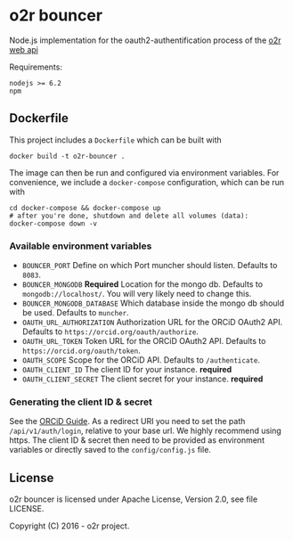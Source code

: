 # o2r bouncer

Node.js implementation for the oauth2-authentification process of the [o2r web api](https://o2r.info/o2r-web-api)

Requirements:

```
nodejs >= 6.2
npm
```

## Dockerfile

This project includes a `Dockerfile` which can be built with
```
docker build -t o2r-bouncer .
```

The image can then be run and configured via environment variables. For convenience,
we include a `docker-compose` configuration, which can be run with

```
cd docker-compose && docker-compose up
# after you're done, shutdown and delete all volumes (data):
docker-compose down -v
```

### Available environment variables

* `BOUNCER_PORT`
  Define on which Port muncher should listen. Defaults to `8083`.
* `BOUNCER_MONGODB` __Required__
  Location for the mongo db. Defaults to `mongodb://localhost/`. You will very likely need to change this.
* `BOUNCER_MONGODB_DATABASE`
  Which database inside the mongo db should be used. Defaults to `muncher`.
* `OAUTH_URL_AUTHORIZATION`
  Authorization URL for the ORCiD OAuth2 API. Defaults to `https://orcid.org/oauth/authorize`.
* `OAUTH_URL_TOKEN`
  Token URL for the ORCiD OAuth2 API. Defaults to `https://orcid.org/oauth/token`.
* `OAUTH_SCOPE`
  Scope for the ORCiD API. Defaults to `/authenticate`.
* `OAUTH_CLIENT_ID`
  The client ID for your instance. __required__
* `OAUTH_CLIENT_SECRET`
  The client secret for your instance. __required__

### Generating the client ID & secret

See the [ORCiD Guide](https://members.orcid.org/api/accessing-public-api). As a redirect URI you need to set the path `/api/v1/auth/login`, relative to your base url. We highly recommend using https. The client ID & secret then need to be provided as environment variables or directly saved to the `config/config.js` file.

## License

o2r bouncer is licensed under Apache License, Version 2.0, see file LICENSE.

Copyright (C) 2016 - o2r project.

